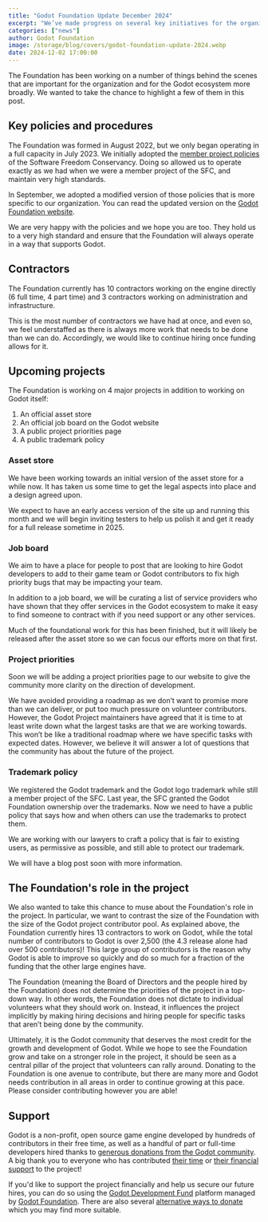 ```yaml
---
title: "Godot Foundation Update December 2024"
excerpt: "We’ve made progress on several key initiatives for the organization and the Godot ecosystem. Here’s what we’ve been up to."
categories: ["news"]
author: Godot Foundation
image: /storage/blog/covers/godot-foundation-update-2024.webp
date: 2024-12-02 17:00:00
---
```


The Foundation has been working on a number of things behind the scenes that are important for the organization and for
the Godot ecosystem more broadly. We wanted to take the chance to highlight a few of them in this post.

## Key policies and procedures
The Foundation was formed in August 2022, but we only began operating in a full capacity in July 2023. We initially
adopted the [member project policies](https://sfconservancy.org/projects/policies/) of the Software Freedom Conservancy.
Doing so allowed us to operate exactly as we had when we were a member project of the SFC, and maintain very high
standards.

In September, we adopted a modified version of those policies that is more specific to our organization. You can read the
updated version on the [Godot Foundation website](https://godot.foundation/policies-and-procedures/key-policies).

We are very happy with the policies and we hope you are too. They hold us to a very high standard and ensure that the
Foundation will always operate in a way that supports Godot.

## Contractors
The Foundation currently has 10 contractors working on the engine directly (6 full time, 4 part time) and 3 contractors
working on administration and infrastructure.

This is the most number of contractors we have had at once, and even so, we feel understaffed as there is always more
work that needs to be done than we can do. Accordingly, we would like to continue hiring once funding allows for it.

## Upcoming projects
The Foundation is working on 4 major projects in addition to working on Godot itself:
1. An official asset store
2. An official job board on the Godot website
3. A public project priorities page
4. A public trademark policy

### Asset store
We have been working towards an initial version of the asset store for a while now. It has taken us some time to get the legal aspects into place and a design agreed upon. 

We expect to have an early access version of the site up and running this month and we will begin inviting testers to help us polish it and get it ready for a full release sometime in 2025.

### Job board
We aim to have a place for people to post that are looking to hire Godot developers to add to their game team or Godot
contributors to fix high priority bugs that may be impacting your team.

In addition to a job board, we will be curating a list of service providers who have shown that they offer services in
the Godot ecosystem to make it easy to find someone to contract with if you need support or any other services.

Much of the foundational work for this has been finished, but it will likely be released after the asset store so we can
focus our efforts more on that first. 

### Project priorities
Soon we will be adding a project priorities page to our website to give the community more clarity on the direction of
development.

We have avoided providing a roadmap as we don’t want to promise more than we can deliver, or put too much pressure on
volunteer contributors. However, the Godot Project maintainers have agreed that it is time to at least write down what
the largest tasks are that we are working towards. This won’t be like a traditional roadmap where we have specific tasks
with expected dates. However, we believe it will answer a lot of questions that the community has about the future of
the project.
 
### Trademark policy
We registered the Godot trademark and the Godot logo trademark while still a member project of the SFC. Last year, the
SFC granted the Godot Foundation ownership over the trademarks. Now we need to have a public policy that says how and
when others can use the trademarks to protect them.

We are working with our lawyers to craft a policy that is fair to existing users, as permissive as possible, and still
able to protect our trademark.

We will have a blog post soon with more information.

## The Foundation's role in the project

We also wanted to take this chance to muse about the Foundation's role in the project. In particular, we want to
contrast the size of the Foundation with the size of the Godot project contributor pool. As explained above, the
Foundation currently hires 13 contractors to work on Godot, while the total number of contributors to Godot is over
2,500 (the 4.3 release alone had over 500 contributors)! This large group of contributors is the reason why Godot is
able to improve so quickly and do so much for a fraction of the funding that the other large engines have.

The Foundation (meaning the Board of Directors and the people hired by the Foundation) does not determine the priorities
of the project in a top-down way. In other words, the Foundation does not dictate to individual volunteers what they
should work on. Instead, it influences the project implicitly by making hiring decisions and hiring people for specific
tasks that aren’t being done by the community.

Ultimately, it is the Godot community that deserves the most credit for the growth and development of Godot. While we
hope to see the Foundation grow and take on a stronger role in the project, it should be seen as a central pillar of the
project that volunteers can rally around. Donating to the Foundation is one avenue to contribute, but there are many
more and Godot needs contribution in all areas in order to continue growing at this pace. Please consider contributing
however you are able!

## Support

Godot is a non-profit, open source game engine developed by hundreds of contributors in their free time, as well as a handful of part or full-time developers hired thanks to [generous donations from the Godot community](https://fund.godotengine.org/). A big thank you to everyone who has contributed [their time](https://github.com/godotengine/godot/blob/master/AUTHORS.md) or [their financial support](https://github.com/godotengine/godot/blob/master/DONORS.md) to the project!

If you'd like to support the project financially and help us secure our future hires, you can do so using the [Godot Development Fund](https://fund.godotengine.org/) platform managed by [Godot Foundation](https://godot.foundation/). There are also several [alternative ways to donate](/donate) which you may find more suitable.

